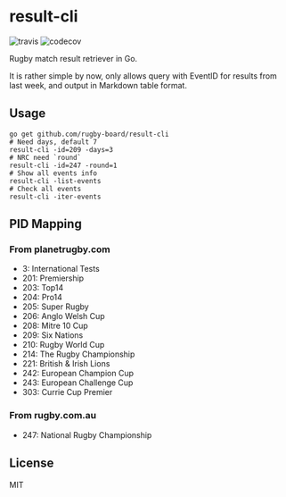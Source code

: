 # result-cli

![travis](https://travis-ci.org/rugby-board/result-cli.svg?branch=master)
![codecov](https://codecov.io/gh/rugby-board/result-cli/branch/master/graph/badge.svg)

Rugby match result retriever in Go.

It is rather simple by now, only allows query with EventID for results from last week, and output in Markdown table format.

## Usage

```shell
go get github.com/rugby-board/result-cli
# Need days, default 7
result-cli -id=209 -days=3
# NRC need `round`
result-cli -id=247 -round=1
# Show all events info
result-cli -list-events
# Check all events
result-cli -iter-events
```

## PID Mapping

### From planetrugby.com

* 3: International Tests
* 201: Premiership
* 203: Top14
* 204: Pro14
* 205: Super Rugby
* 206: Anglo Welsh Cup
* 208: Mitre 10 Cup
* 209: Six Nations
* 210: Rugby World Cup
* 214: The Rugby Championship
* 221: British & Irish Lions
* 242: European Champion Cup
* 243: European Challenge Cup
* 303: Currie Cup Premier

### From rugby.com.au

* 247: National Rugby Championship

## License

MIT
